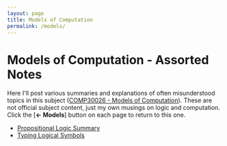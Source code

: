 ```yaml
---
layout: page
title: Models of Computation
permalink: /models/
---
```


# Models of Computation - Assorted Notes

Here I'll post various summaries and explanations of often misunderstood topics in this subject ([COMP30026 - Models of Computation](https://handbook.unimelb.edu.au/2020/subjects/comp30026)). These are not official subject content, just my own musings on logic and computation. Click the [**← Models**] button on each page to return to this one.

* [Propositional Logic Summary](/models/prop_logic_summary)
* [Typing Logical Symbols](/models/typing_logical_symbols)